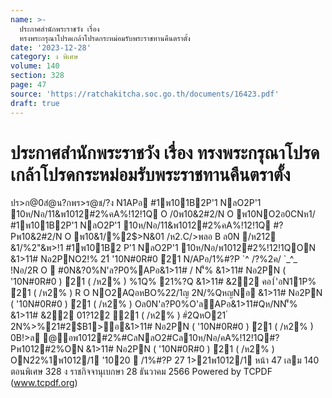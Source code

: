 ```yaml
---
name: >-
  ประกาศสำนักพระราชวัง เรื่อง
  ทรงพระกรุณาโปรดเกล้าโปรดกระหม่อมรับพระราชทานคืนตราตั้ง
date: '2023-12-28'
category: ง พิเศษ
volume: 140
section: 328
page: 47
source: 'https://ratchakitcha.soc.go.th/documents/16423.pdf'
draft: true
---
```


# ประกาศสำนักพระราชวัง เรื่อง ทรงพระกรุณาโปรดเกล้าโปรดกระหม่อมรับพระราชทานคืนตราตั้ง

ปร>ก@0สํ@น?กพร>ร@ช/?ง N1APอ #1พ101B2P'1 NลO2P'1 10ห/Nอ/11&พ1012#2%คA%!12!1Q O /0พ10&2#2/N O พ10NO2อ0CNห1/ #1พ101B2P'1 NลO2P'1 10ห/Nอ/11&พ1012#2%คA%!12!1Q #?Pพ10&2#2/N O พ10&1/%2$>N&01 /ห2.C/>พลอ B ล0N /ห212 &1/%2"&พ>!1 #1พ101B2 P'1 NลO2P'1 10ห/Nอ/พ1012#2%!12!1QON &1>11# Nอ2PNO2!% 21์ '10N#0R#0 ํ21 N/APอ/1%#?P `^ /?%2ค/ `_^_ !Nอ/2R O  #0N&?0%N'ล?P0%APอ&1>11# / N'็% &1>11# Nอ2PN ( '10N#0R#0 ) ํ21 ( /ห2% ) %1Q% 21%?Q &1>11# &22 คอ1์'อN11P% ํ21 ( /ห2% ) R O NO2AQอหBO%22/1ญ 2N/%QหญNอ &1>11# Nอ2PN ( '10N#0R#0 ) ํ21 ( /ห2% ) Oล0N'ล?P0%O'ลAPอ&1>11#Qห/NN'็% &1>11# &22 01?122 ํ21 ( /ห2% ) #ํ2QหO21 ํ 2N%>%21#2$B1>อ&1>11# Nอ2PN ( '10N#0R#0 ) ํ21 ( /ห2% ) 0B!>ล @อพ1012#2%#CลNลO2#Cล10ห/Nอ/คA%!12!1Q#?Pพ1012#2%ON &1>11# Nอ2PN ( '10N#0R#0 ) ํ21 ( /ห2% ) ON2ํ2%1พ1012/1 '1020  /1%#?P 27 $1%/2ค/ พ . 0 . `_`` พลอ220Nอ 2">!0์พ1์ 2B/>/ล Nล2$>21พ1012/1 หน้า 47 เลม 140 ตอนพิเศษ 328 ง ราชกิจจานุเบกษา 28 ธันวาคม 2566 Powered by TCPDF (www.tcpdf.org)
